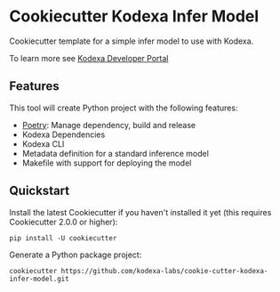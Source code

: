 # Cookiecutter Kodexa Infer Model

Cookiecutter template for a simple infer model to use with Kodexa.

To learn more see [Kodexa Developer Portal](https://developer.kodexa.ai)

## Features

This tool will create Python project with the following features:

* [Poetry](https://python-poetry.org/): Manage dependency, build and release
* Kodexa Dependencies
* Kodexa CLI
* Metadata definition for a standard inference model
* Makefile with support for deploying the model

## Quickstart

Install the latest Cookiecutter if you haven't installed it yet (this requires Cookiecutter 2.0.0 or higher):

```
pip install -U cookiecutter
```

Generate a Python package project:

```
cookiecutter https://github.com/kodexa-labs/cookie-cutter-kodexa-infer-model.git
```
